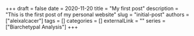 +++ 
draft = false
date = 2020-11-20
title = "My first post"
description = "This is the first post of my personal website"
slug = "initial-post"
authors = ["aleixalcacer"]
tags = []
categories = []
externalLink = ""
series = ["Biarchetypal Analysis"]
+++

